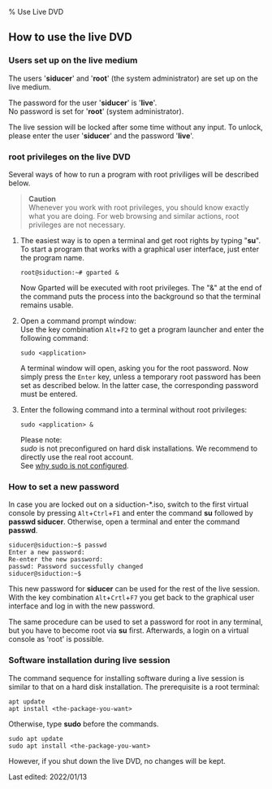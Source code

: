 % Use Live DVD

## How to use the live DVD

### Users set up on the live medium

The users '**siducer**' and '**root**' (the system administrator) are set up on the live medium.

The password for the user '**siducer**' is '**live**'.  
No password is set for '**root**' (system administrator).

The live session will be locked after some time without any input. To unlock, please enter the user '**siducer**' and the password '**live**'.

### root privileges on the live DVD

Several ways of how to run a program with root priviliges will be described below.

> **Caution**  
> Whenever you work with root privileges, you should know exactly what you are doing. For web browsing and similar actions, root privileges are not necessary.

1. The easiest way is to open a terminal and get root rights by typing "**su**".  
   To start a program that works with a graphical user interface, just enter the program name. 

   ~~~
   root@siduction:~# gparted &
   ~~~

   Now Gparted will be executed with root privileges. The "&" at the end of the command puts the process into the background so that the terminal remains usable.

2. Open a command prompt window:  
   Use the key combination `Alt`+`F2` to get a program launcher and enter the following command:

   ~~~
   sudo <application>  
   ~~~

   A terminal window will open, asking you for the root password. Now simply press the `Enter` key, unless a temporary root password has been set as described below. In the latter case, the corresponding password must be entered.

3. Enter the following command into a terminal without root privileges:

   ~~~
   sudo <application> &
   ~~~


   Please note:  
   *sudo* is not preconfigured on hard disk installations. We recommend to directly use the real root account.  
See [why sudo is not configured](0701-term-konsole_en.md#work-as-root).

### How to set a new password

In case you are locked out on a siduction-*.iso, switch to the first virtual console by pressing `Alt`+`Ctrl`+`F1` and enter the command **su** followed by **passwd siducer**. Otherwise, open a terminal and enter the command **passwd**.

~~~
siducer@siduction:~$ passwd
Enter a new password:
Re-enter the new password:
passwd: Password successfully changed
siducer@siduction:~$
~~~

This new password for **siducer** can be used for the rest of the live session.  
With the key combination `Alt`+`Crtl`+`F7` you get back to the graphical user interface and log in with the new password.

The same procedure can be used to set a password for root in any terminal, but you have to become root via **su** first. 
Afterwards, a login on a virtual console as 'root' is possible.

### Software installation during live session

The command sequence for installing software during a live session is similar to that on a hard disk installation.
The prerequisite is a root terminal:

~~~
apt update
apt install <the-package-you-want>
~~~

Otherwise, type **sudo** before the commands.

~~~
sudo apt update
sudo apt install <the-package-you-want>
~~~

However, if you shut down the live DVD, no changes will be kept.

<div id="rev">Last edited: 2022/01/13</div>
